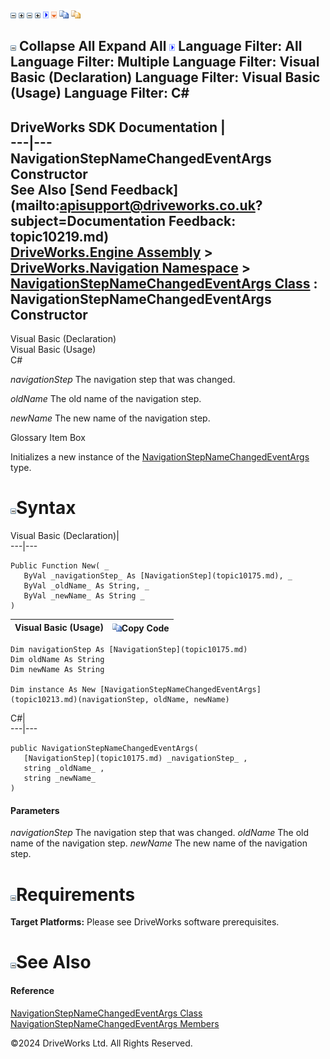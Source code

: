 ![](dotnetimages/collapse.gif) ![](dotnetimages/expand.gif) ![](dotnetimages/collapse.gif) ![](dotnetimages/expand.gif) ![](dotnetimages/drpdown.gif) ![](dotnetimages/drpdown_orange.gif) ![](dotnetimages/copycode.gif) ![](dotnetimages/copycodeHighlight.gif)

![](dotnetimages/collapse.gif) Collapse All Expand All ![](dotnetimages/drpdown.gif) Language Filter: All  Language Filter: Multiple  Language Filter: Visual Basic (Declaration) Language Filter: Visual Basic (Usage) Language Filter: C#  
---  
DriveWorks SDK Documentation  |   
---|---  
NavigationStepNameChangedEventArgs Constructor   
See Also [Send Feedback](mailto:apisupport@driveworks.co.uk?subject=Documentation Feedback: topic10219.md)  
[DriveWorks.Engine Assembly](topic2156.md) > [DriveWorks.Navigation Namespace](topic10114.md) > [NavigationStepNameChangedEventArgs Class](topic10213.md) : NavigationStepNameChangedEventArgs Constructor  
---  
  
Visual Basic (Declaration)    
Visual Basic (Usage)    
C# 

_navigationStep_
    The navigation step that was changed.

_oldName_
    The old name of the navigation step.

_newName_
    The new name of the navigation step.

Glossary Item Box

Initializes a new instance of the [NavigationStepNameChangedEventArgs](topic10213.md) type. 

# ![](dotnetimages/collapse.gif)Syntax

Visual Basic (Declaration)|   
---|---  
      
    
    Public Function New( _
       ByVal _navigationStep_ As [NavigationStep](topic10175.md), _
       ByVal _oldName_ As String, _
       ByVal _newName_ As String _
    )  
  
Visual Basic (Usage)| ![](dotnetimages/copycode.gif)Copy Code  
---|---  
      
    
    Dim navigationStep As [NavigationStep](topic10175.md)
    Dim oldName As String
    Dim newName As String
     
    Dim instance As New [NavigationStepNameChangedEventArgs](topic10213.md)(navigationStep, oldName, newName)  
  
C#|   
---|---  
      
    
    public NavigationStepNameChangedEventArgs( 
       [NavigationStep](topic10175.md) _navigationStep_ ,
       string _oldName_ ,
       string _newName_
    )  
  
#### Parameters

 _navigationStep_
    The navigation step that was changed.
_oldName_
    The old name of the navigation step.
_newName_
    The new name of the navigation step.

# ![](dotnetimages/collapse.gif)Requirements

**Target Platforms:** Please see DriveWorks software prerequisites.

# ![](dotnetimages/collapse.gif)See Also

#### Reference

[NavigationStepNameChangedEventArgs Class](topic10213.md)   
[NavigationStepNameChangedEventArgs Members](topic10214.md)

©2024 DriveWorks Ltd. All Rights Reserved.
